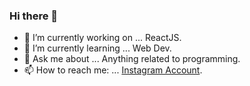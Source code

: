 ### Hi there 👋



- 🔭 I’m currently working on ... ReactJS.
- 🌱 I’m currently learning ... Web Dev.
- 💬 Ask me about ... Anything related to programming.
- 📫 How to reach me: ... [Instagram Account](www.instagram.com/codewithaltin).
